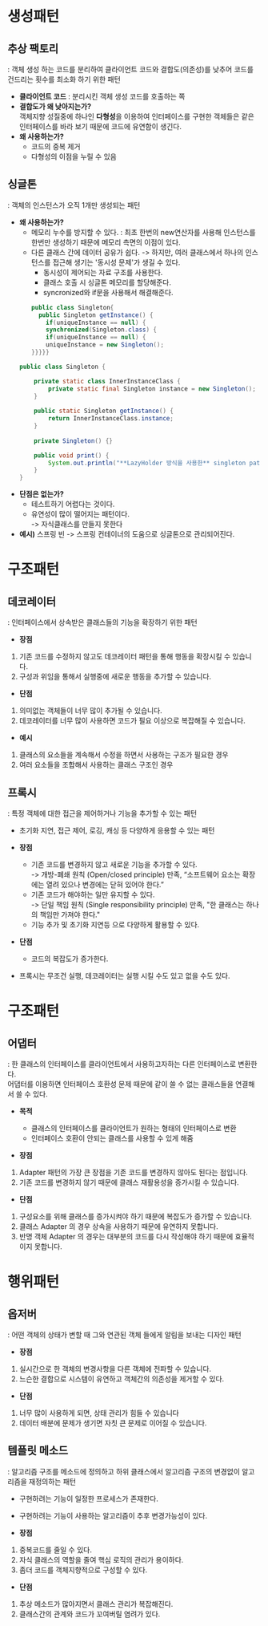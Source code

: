 # 생성패턴

## 추상 팩토리

: 객체 생성 하는 코드를 분리하여 클라이언트 코드와 결합도(의존성)를 낮추어 코드를 건드리는 횟수를 최소화 하기 위한 패턴

- **클라이언트 코드** :  분리시킨 객체 생성 코드를 호출하는 쪽
- **결합도가 왜 낮아지는가?**  
  객체지향 성질중에 하나인 **다형성**을 이용하여 인터페이스를 구현한 객체들은 같은 인터페이스를 바라 보기 때문에 코드에 유연함이 생긴다.
- **왜 사용하는가?**
    - 코드의 중복 제거
    - 다형성의 이점을 누릴 수 있음

## 싱글톤

: 객체의 인스턴스가 오직 1개만 생성되는 패턴

- **왜 사용하는가?**
    - 메모리 누수를 방지할 수 있다.
      : 최초 한번의 new연산자를 사용해 인스턴스를 한번만 생성하기 때문에 메모리 측면의 이점이 있다.
    - 다른 클래스 간에 데이터 공유가 쉽다. -> 하지만, 여러 클래스에서 하나의 인스턴스를 접근해 생기는 '동시성 문제'가 생길 수 있다.
        - 동시성이 제어되는 자료 구조를 사용한다.
        - 클래스 호출 시 싱글톤 메모리를 할당해준다.
        - syncronized와 if문을 사용해서 해결해준다.
      ```java
      public class Singleton{
        public Singleton getInstance() {
          if(uniqueInstance == null) {
          synchronized(Singleton.class) {
          if(uniqueInstance == null) {
          uniqueInstance = new Singleton();
      }}}}}
      ```
  ``` java
  public class Singleton {
  
      private static class InnerInstanceClass {
          private static final Singleton instance = new Singleton();
      }
      
      public static Singleton getInstance() {
          return InnerInstanceClass.instance;
      }
      
      private Singleton() {}
  
      public void print() {
          System.out.println("**LazyHolder 방식을 사용한** singleton pattern");
      }
  }
  ```
- **단점은 없는가?**
    - 테스트하기 어렵다는 것이다.
    - 유연성이 많이 떨어지는 패턴이다.  
      -> 자식클래스를 만들지 못한다
- **예시)** 스프링 빈 -> 스프링 컨테이너의 도움으로 싱글톤으로 관리되어진다.

# 구조패턴

## 데코레이터

: 인터페이스에서 상속받은 클래스들의 기능을 확장하기 위한 패턴

- **장점**

1. 기존 코드를 수정하지 않고도 데코레이터 패턴을 통해 행동을 확장시킬 수 있습니다.
2. 구성과 위임을 통해서 실행중에 새로운 행동을 추가할 수 있습니다.

- **단점**

1. 의미없는 객체들이 너무 많이 추가될 수 있습니다.
2. 데코레이터를 너무 많이 사용하면 코드가 필요 이상으로 복잡해질 수 있습니다.

- **예시**
1. 클래스의 요소들을 계속해서 수정을 하면서 사용하는 구조가 필요한 경우
2. 여러 요소들을 조합해서 사용하는 클래스 구조인 경우

## 프록시

: 특정 객체에 대한 접근을 제어하거나 기능을 추가할 수 있는 패턴

- 초기화 지연, 접근 제어, 로깅, 캐싱 등 다양하게 응용할 수 있는 패턴
- **장점**
    - 기존 코드를 변경하지 않고 새로운 기능을 추가할 수 있다.  
      -> 개방-폐쇄 원칙 (Open/closed principle) 만족, “소프트웨어 요소는 확장에는 열려 있으나 변경에는 닫혀 있어야 한다.”
    - 기존 코드가 해야하는 일만 유지할 수 있다.  
      -> 단일 책임 원칙 (Single responsibility principle) 만족, "한 클래스는 하나의 책임만 가져야 한다."
    - 기능 추가 및 초기화 지연등 으로 다양하게 활용할 수 있다.
- **단점**
    - 코드의 복잡도가 증가한다.
    
- 프록시는 무조건 실행, 데코레이터는 실행 시킬 수도 있고 없을 수도 있다.


# 구조패턴
## 어댑터
: 한 클래스의 인터페이스를 클라이언트에서 사용하고자하는 다른 인터페이스로 변환한다.  
어댑터를 이용하면 인터페이스 호환성 문제 때문에 같이 쓸 수 없는 클래스들을 연결해서 쓸 수 있다.

- **목적**
  - 클래스의 인터페이스를 클라이언트가 원하는 형태의 인터페이스로 변환
  - 인터페이스 호환이 안되는 클래스를 사용할 수 있게 해줌

- **장점**
1. Adapter 패턴의 가장 큰 장점을 기존 코드를 변경하지 않아도 된다는 점입니다.
2. 기존 코드를 변경하지 않기 때문에 클래스 재활용성을 증가시킬 수 있습니다.

- **단점**
1. 구성요소를 위해 클래스를 증가시켜야 하기 때문에 복잡도가 증가할 수 있습니다.
2. 클래스 Adapter 의 경우 상속을 사용하기 때문에 유연하지 못합니다.
3. 반명 객체 Adapter 의 경우는 대부분의 코드를 다시 작성해야 하기 때문에 효율적이지 못합니다.

# 행위패턴
## 옵저버
: 어떤 객체의 상태가 변할 때 그와 연관된 객체 들에게 알림을 보내는 디자인 패턴

- **장점**
1. 실시간으로 한 객체의 변경사항을 다른 객체에 전파할 수 있습니다.
2. 느슨한 결합으로 시스템이 유연하고 객체간의 의존성을 제거할 수 있다.

- **단점**
1. 너무 많이 사용하게 되면, 상태 관리가 힘들 수 있습니다
2. 데이터 배분에 문제가 생기면 자칫 큰 문제로 이어질 수 있습니다.

## 템플릿 메소드
: 알고리즘 구조를 메소드에 정의하고 하위 클래스에서 알고리즘 구조의 변경없이 알고리즘을 재정의하는 패턴
- 구현하려는 기능이 일정한 프로세스가 존재한다.
- 구현하려는 기능이 사용하는 알고리즘이 추후 변경가능성이 있다.  


- **장점**
1. 중복코드를 줄일 수 있다.
2. 자식 클래스의 역할을 줄여 핵심 로직의 관리가 용이하다.
3. 좀더 코드를 객체지향적으로 구성할 수 있다.

- **단점**
1. 추상 메소드가 많아지면서 클래스 관리가 복잡해진다.
2. 클래스간의 관계와 코드가 꼬여버릴 염려가 있다.
